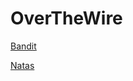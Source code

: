 
<h1>OverTheWire</h1>

[Bandit](https://github.com/Calatop/OverTheWire_Bandit/wiki/OverTheWire-Bandit)

[Natas](https://github.com/Calatop/OverTheWire/wiki/Natas)
